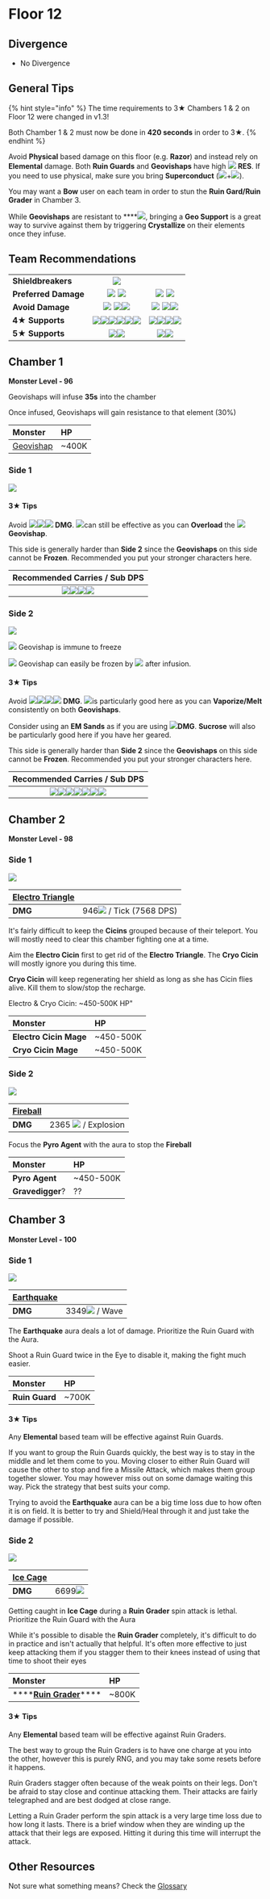 # Floor 12

## Divergence

* No Divergence

## General Tips

{% hint style="info" %}
The time requirements to 3★ Chambers 1 & 2 on Floor 12 were changed in v1.3!

Both Chamber 1 & 2 must now be done in **420 seconds** in order to 3★.
{% endhint %}

Avoid **Physical** based damage on this floor \(e.g. **Razor**\) and instead rely on **Elemental** damage. Both **Ruin Guards** and **Geovishaps** have high ![](../../.gitbook/assets/physical_small.png) **RES**. If you need to use physical, make sure you bring **Superconduct** \(![](../../.gitbook/assets/cryo_small.png)+![](../../.gitbook/assets/electro_small.png)\).

You may want a **Bow** user on each team in order to stun the **Ruin Gard/Ruin Grader** in Chamber 3.

While **Geovishaps** are resistant to ****![](../../.gitbook/assets/geo_small.png), bringing a **Geo Support** is a great way to survive against them by triggering **Crystallize** on their elements once they infuse.

## Team Recommendations

|  |  |  |
| :--- | :---: | :---: |
| **Shieldbreakers** | ![](../../.gitbook/assets/pyro_small.png) |  |
| **Preferred Damage** | ![](../../.gitbook/assets/hydro_small.png) ![](../../.gitbook/assets/cryo_small.png) | ![](../../.gitbook/assets/pyro_small.png) ![](../../.gitbook/assets/electro_small.png) |
| **Avoid Damage** | ![](../../.gitbook/assets/pyro_small.png) ![](../../.gitbook/assets/electro_small.png)![](../../.gitbook/assets/physical_small.png)  | ![](../../.gitbook/assets/hydro_small.png) ![](../../.gitbook/assets/cryo_small.png)![](../../.gitbook/assets/physical_small.png)  |
| **4**★ **Supports** | ![](../../.gitbook/assets/ui_avataricon_amber.png)![](../../.gitbook/assets/ui_avataricon_beidou.png)![](../../.gitbook/assets/ui_avataricon_noelle.png)![](../../.gitbook/assets/ui_avataricon_sucrose.png)![](../../.gitbook/assets/ui_avataricon_xingqiu.png)![](../../.gitbook/assets/ui_avataricon_xinyan.png) | ![](../../.gitbook/assets/ui_avataricon_beidou.png)![](../../.gitbook/assets/ui_avataricon_diona.png)![](../../.gitbook/assets/ui_avataricon_noelle.png)![](../../.gitbook/assets/ui_avataricon_sucrose.png) |
| **5**★ **Supports** | ![](../../.gitbook/assets/ui_avataricon_albedo.png)![](../../.gitbook/assets/ui_avataricon_zhongli.png) | ![](../../.gitbook/assets/ui_avataricon_albedo.png)![](../../.gitbook/assets/ui_avataricon_zhongli.png) |

## Chamber 1

**Monster Level - 96**

Geovishaps will infuse **35s** into the chamber

Once infused, Geovishaps will gain resistance to that element \(30%\)

| Monster | HP |
| :--- | :--- |
| [Geovishap](../../monsters/geovishap.md) | ~400K |

### Side 1

![](https://gblobscdn.gitbook.com/assets%2F-MVAGyyACcSzyzfmgy7f%2Fsync%2F273cab7d7602b09e95d918854ccb026f2af08769.png?alt=media)

#### **3**★ Tips

Avoid ​![](https://firebasestorage.googleapis.com/v0/b/gitbook-28427.appspot.com/o/assets%2F-MVAGyyACcSzyzfmgy7f%2Fsync%2Fa8efded210241d0c6764e2819b9c750deff8a6d4.png?generation=1615182626278065&alt=media)​​![](https://firebasestorage.googleapis.com/v0/b/gitbook-28427.appspot.com/o/assets%2F-MVAGyyACcSzyzfmgy7f%2Fsync%2Fcb0b6d83e3899b9d4310fb78ce58ccad28b8c839.png?generation=1615182626007947&alt=media)​​![](https://firebasestorage.googleapis.com/v0/b/gitbook-28427.appspot.com/o/assets%2F-MVAGyyACcSzyzfmgy7f%2Fsync%2F7db8ec0e8a47656e2367909ab5d65aa19effb930.png?generation=1615182626144273&alt=media) **DMG**. ![](../../.gitbook/assets/pyro_small.png)can still be effective as you can **Overload** the  ![](https://firebasestorage.googleapis.com/v0/b/gitbook-28427.appspot.com/o/assets%2F-MVAGyyACcSzyzfmgy7f%2Fsync%2Fa8efded210241d0c6764e2819b9c750deff8a6d4.png?generation=1615182626278065&alt=media)**Geovishap**.

This side is generally harder than **Side 2** since the **Geovishaps** on this side cannot be **Frozen**. Recommended you put your stronger characters here.

| Recommended Carries / Sub DPS |
| :---: |
| ![](../../.gitbook/assets/ui_avataricon_tartaglia.png)![](../../.gitbook/assets/ui_avataricon_ganyu.png)![](../../.gitbook/assets/ui_avataricon_xiao.png)![](../../.gitbook/assets/ui_avataricon_xingqiu.png) |

### Side 2

![](https://gblobscdn.gitbook.com/assets%2F-MVAGyyACcSzyzfmgy7f%2Fsync%2F5591a616630778a85bb7abab2c5c9e0a2aa5f4d5.png?alt=media)

![](../../.gitbook/assets/cryo_small.png) Geovishap is immune to freeze

![](../../.gitbook/assets/hydro_small.png) Geovishap can easily be frozen by ![](../../.gitbook/assets/cryo_small.png) after infusion.

#### 3★ Tips

Avoid ![](../../.gitbook/assets/hydro_small.png)![](../../.gitbook/assets/cryo_small.png)![](../../.gitbook/assets/geo_small.png)![](../../.gitbook/assets/physical_small.png)  **DMG**. ![](../../.gitbook/assets/pyro_small.png)is particularly good here as you can **Vaporize/Melt** consistently on both **Geovishaps**.

Consider using an **EM Sands** as if you are using ![](../../.gitbook/assets/pyro_small.png)**DMG**. **Sucrose** will also be particularly good here if you have her geared.

This side is generally harder than **Side 2** since the **Geovishaps** on this side cannot be **Frozen**. Recommended you put your stronger characters here.

| Recommended Carries / Sub DPS |
| :---: |
| ![](../../.gitbook/assets/ui_avataricon_beidou.png)![](../../.gitbook/assets/ui_avataricon_diluc.png)![](../../.gitbook/assets/ui_avataricon_hutao.png)![](../../.gitbook/assets/ui_avataricon_keqing.png)![](../../.gitbook/assets/ui_avataricon_klee.png)![](../../.gitbook/assets/ui_avataricon_xiao.png)![](../../.gitbook/assets/ui_avataricon_xiangling.png) |

## Chamber 2

**Monster Level - 98**

### **Side 1**

![](https://gblobscdn.gitbook.com/assets%2F-MVAGyyACcSzyzfmgy7f%2Fsync%2F4a7a94d3c4cf950d5a4b66feeb4281b7f36b88b1.png?alt=media)

| [Electro Triangle](../../mechanics/auras/electro-triangle.md) |  |
| :--- | :--- |
| **DMG** | 946![](../../.gitbook/assets/electro_small.png) / Tick \(7568 DPS\) |

It's fairly difficult to keep the **Cicins** grouped because of their teleport. You will mostly need to clear this chamber fighting one at a time.

Aim the **Electro Cicin** first to get rid of the **Electro Triangle**. The **Cryo Cicin** will mostly ignore you during this time.

**Cryo Cicin** will keep regenerating her shield as long as she has Cicin flies alive. Kill them to slow/stop the recharge.

Electro & Cryo Cicin: ~450-500K HP"

| Monster | HP |
| :--- | :--- |
| **Electro Cicin Mage** | ~450-500K |
| **Cryo Cicin Mage** | ~450-500K |

### Side 2

![](https://gblobscdn.gitbook.com/assets%2F-MVAGyyACcSzyzfmgy7f%2Fsync%2F427319af261c0032ce5a27be7c467d0a58a93098.png?alt=media)

| [Fireball](../../mechanics/auras/fireball.md) |  |
| :--- | :--- |
| **DMG** | 2365 ![](../../.gitbook/assets/pyro_small.png) / Explosion |

Focus the **Pyro Agent** with the aura to stop the **Fireball**

| Monster | HP |
| :--- | :--- |
| **Pyro Agent** | ~450-500K |
| **Gravedigger**? | ?? |

## Chamber 3

**Monster Level - 100**

### **Side 1**

![](https://gblobscdn.gitbook.com/assets%2F-MVAGyyACcSzyzfmgy7f%2Fsync%2Fc25b44c65ef4e4ca195a0e210bde2e8eb51c96e4.png?alt=media)

| [Earthquake](../../mechanics/auras/shockwave.md) |  |
| :--- | :--- |
| **DMG** | 3349![](../../.gitbook/assets/geo_small.png) / Wave |

The **Earthquake** aura deals a lot of damage. Prioritize the Ruin Guard with the Aura.

Shoot a Ruin Guard twice in the Eye to disable it, making the fight much easier.

| Monster | HP |
| :--- | :--- |
| **Ruin Guard** | ~700K |

#### 3★ Tips

Any **Elemental** based team will be effective against Ruin Guards.

If you want to group the Ruin Guards quickly, the best way is to stay in the middle and let them come to you. Moving closer to either Ruin Guard will cause the other to stop and fire a Missile Attack, which makes them group together slower. You may however miss out on some damage waiting this way. Pick the strategy that best suits your comp.

Trying to avoid the **Earthquake** aura can be a big time loss due to how often it is on field. It is better to try and Shield/Heal through it and just take the damage if possible.

### Side 2

![](https://gblobscdn.gitbook.com/assets%2F-MVAGyyACcSzyzfmgy7f%2Fsync%2Fb0507bc78894bb328c8a77e9807c3fbbc211ecac.png?alt=media)

| [Ice Cage](../../mechanics/auras/ice-cage.md) |  |
| :--- | :--- |
| **DMG** | 6699![](../../.gitbook/assets/cryo_small.png) |

Getting caught in **Ice Cage** during a **Ruin Grader** spin attack is lethal. Prioritize the Ruin Guard with the Aura

While it's possible to disable the **Ruin Grader** completely, it's difficult to do in practice and isn't actually that helpful. It's often more effective to just keep attacking them if you stagger them to their knees instead of using that time to shoot their eyes

| Monster | HP |
| :--- | :--- |
| \*\*\*\*[**Ruin Grader**](../../monsters/ruin-grader.md)\*\*\*\* | ~800K |

#### 3★ Tips

Any **Elemental** based team will be effective against Ruin Graders.

The best way to group the Ruin Graders is to have one charge at you into the other, however this is purely RNG, and you may take some resets before it happens.

Ruin Graders stagger often because of the weak points on their legs. Don't be afraid to stay close and continue attacking them. Their attacks are fairly telegraphed and are best dodged at close range.

Letting a Ruin Grader perform the spin attack is a very large time loss due to how long it lasts. There is a brief window when they are winding up the attack that their legs are exposed. Hitting it during this time will interrupt the attack.

## Other Resources

Not sure what something means? Check the [Glossary](../glossary.md)



